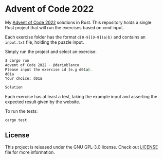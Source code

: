# Advent of Code 2022

My [Advent of Code 2022](https://adventofcode.com/2022/) solutions in Rust.
This repository holds a single Rust project that will run the exercises based
on cmd input.

Each exercise folder has the format `d[0-9][0-9](a|b)` and contains an `input.txt` file,
holding the puzzle input.

Simply run the project and select an exercise.

```sh
$ cargo run
Advent of Code 2022 - @darioblanco
Please input the exercise id (e.g d01a).
d01a
Your choice: d01a

Solution
```

Each exercise has at least a test, taking the example input and asserting
the expected result given by the website.

To run the tests:

```sh
cargo test
```

## License

This project is released under the GNU GPL-3.0 license.
Check out [LICENSE](./LICENSE) file for more information.
